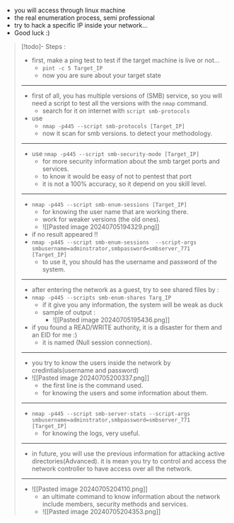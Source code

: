 
- you will access through linux machine
- the real enumeration process, semi professional
- try to hack a specific IP inside your network...
- Good luck :)

>[!todo]- Steps :
>- first, make a ping test to test if the target machine is live or not...
>	- `pint -c 5 Target_IP`
>	- now you are sure about your target state
>---
>- first of all, you has multiple versions of (SMB) service, so you will need a script to test all the versions with the `nmap` command.
>	- search for it on internet with `script smb-protocols`
>- use 
>	- `nmap -p445 --script smb-protocols [Target_IP]`
>	- now it scan for smb versions. to detect your methodology.
>---
>- use `nmap -p445 --script smb-security-mode [Target_IP]`
>	- for more security information about the smb target ports and services.
>	- to know it would be easy of not to pentest that port
>	- it is not a 100% accuracy, so it depend on you skill level.
>---
>- `nmap -p445 --script smb-enum-sessions [Target_IP]`
>	- for knowing the user name that are working there.
>	- work for weaker versions (the old ones).
>	- ![[Pasted image 20240705194329.png]]
>- if no result appeared !!
>- `nmap -p445 --script smb-enum-sessions  --script-args smbusername=adminstrator,smbpassword=smbserver_771 [Target_IP]`
>	- to use it, you should has the username and password of the system.
>---
>- after entering the network as a guest, try to see shared files by :
>- `nmap -p445 --scripts smb-enum-shares Targ_IP`
>	- if it give you any information, the system will be weak as duck
>	- sample of output :
>		- ![[Pasted image 20240705195436.png]]
>- if you found a READ/WRITE authority, it is a disaster for them and an EID for me :)
>	- it is named (Null session connection).
>---
>- you try to know the users inside the network by credintials(username and password)
>- ![[Pasted image 20240705200337.png]]
>	- the first line is the command used.
>	- for knowing the users and some information about them.
>---
>- `nmap -p445 --script smb-server-stats --script-args smbusername=adminstrator,smbpassword=smbserver_771 [Target_IP]`
>	- for knowing the logs, very useful.
>---
>- in future, you will use the previous information for attacking active directories(Advanced). it is mean you try to control and access the network controller to have access over all the network.
>---
>- ![[Pasted image 20240705204110.png]]
>	- an ultimate command to know information about the network include members, security methods and services.
>	- ![[Pasted image 20240705204353.png]]